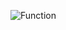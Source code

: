 ![Function](https://user-images.githubusercontent.com/99830416/202487936-25ad0177-8fa7-4762-947d-6f87c7adf868.png)
